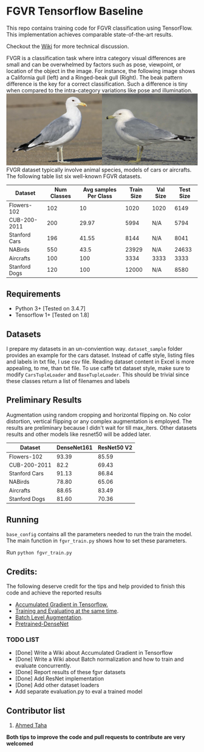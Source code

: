 # FGVR Tensorflow Baseline
This repo contains training code for FGVR classification using TensorFlow. This implementation achieves comparable state-of-the-art results.

Checkout the [Wiki](https://github.com/ahmdtaha/fgvr/wiki) for more technical discussion.




FVGR is a classification task where intra category visual differences are small and can be overwhelmed by factors such as pose, viewpoint, or location of the object in the image. For instance, the following image shows a California gull (left) and a Ringed-beak gull (Right). The beak pattern difference is the key for a correct classification. Such a difference is tiny when compared to the intra-category variations like pose and illumination.
![](./imgs/fvgr_sample.jpeg)
FVGR dataset typically involve animal species, models of cars or aircrafts. The following table list six well-known FGVR datasets.

| Dataset       | Num Classes | Avg samples Per Class | Train Size | Val Size | Test Size |
|---------------|-------------|-----------------------|------------|----------|-----------|
| Flowers-102   | 102         | 10                    | 1020       | 1020     | 6149      |
| CUB-200-2011  | 200         | 29.97                 | 5994       | N/A      | 5794      |
| Stanford Cars          | 196         | 41.55                 | 8144       | N/A      | 8041      |
| NABirds       | 550         | 43.5                  | 23929      | N/A      | 24633     |
| Aircrafts     | 100         | 100                   | 3334       | 3333     | 3333      |
| Stanford Dogs | 120         | 100                   | 12000      | N/A      | 8580      |


## Requirements

* Python 3+ [Tested on 3.4.7]
* Tensorflow 1+ [Tested on 1.8]

## Datasets
I prepare my datasets in an un-conviention way. `dataset_sample` folder provides an example for the cars dataset. Instead of caffe style, listing files and labels in txt file, I use csv file. Reading dataset content in Excel is more appealing, to me, than txt file. To use caffe txt dataset style, make sure to modify `CarsTupleLoader` and `BaseTupleLoader`. This should be trivial since these classes return a list of filenames and labels

## Preliminary Results

Augmentation using random cropping and horizontal flipping on. No color distortion, vertical flipping or any complex augmentation is employed.
The results are preliminary because I didn't wait for till max_iters. Other datasets results and other models like resnet50 will be added later.

| Dataset       | DenseNet161 | ResNet50 V2 |
|---------------|-------------|-------------|
| Flowers-102   | 93.39         | 85.59         |
| CUB-200-2011  | 82.2        | 69.43         |
| Stanford Cars | 91.13       | 86.84         |
| NABirds       | 78.80         | 65.06         |
| Aircrafts     | 88.65         | 83.49         |
| Stanford Dogs | 81.60         | 70.36         |

## Running

`base_config` contains all the parameters needed to run the train the model. The main function in `fgvr_train.py` shows how to set these parameters.

Run `python fgvr_train.py `



## Credits:

The following deserve credit for the tips and help provided to finish this code and achieve the reported results

* [Accumulated Gradient in Tensorflow.](https://stackoverflow.com/questions/46772685/how-to-accumulate-gradients-in-tensorflow)
* [Training and Evaluating at the same time](https://github.com/tensorflow/tensorflow/issues/5987).
* [Batch Level Augmentation](https://becominghuman.ai/data-augmentation-on-gpu-in-tensorflow-13d14ecf2b19).
* [Pretrained-DenseNet](https://github.com/pudae/tensorflow-densenet)





### TODO LIST
* [Done] Write a Wiki about Accumulated Gradient in Tensorflow
* [Done] Write a Wiki about Batch normalization and how to train and evaluate concurrently.
* [Done] Report results of these fgvr datasets
* [Done] Add ResNet implementation
* [Done] Add other dataset loaders
* Add separate evaluation.py to eval a trained model

## Contributor list
1. [Ahmed Taha](http://www.cs.umd.edu/~ahmdtaha/)

**Both tips to improve the code and pull requests to contribute are very welcomed**


